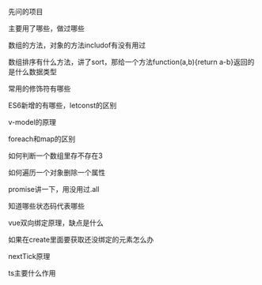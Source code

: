 先问的项目

主要用了哪些，做过哪些

数组的方法，对象的方法includof有没有用过

数组排序有什么方法，讲了sort，那给一个方法function(a,b){return a-b}返回的是什么数据类型

常用的修饰符有哪些

ES6新增的有哪些，letconst的区别

v-model的原理

foreach和map的区别

如何判断一个数组里存不存在3

如何遍历一个对象删除一个属性

promise讲一下，用没用过.all

知道哪些状态码代表哪些

vue双向绑定原理，缺点是什么

如果在create里面要获取还没绑定的元素怎么办

nextTick原理

ts主要什么作用